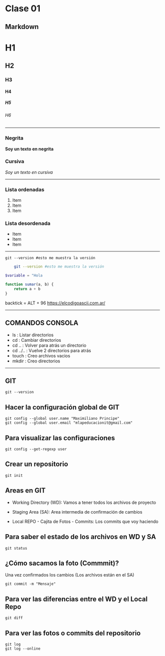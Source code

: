 # Clase 01

## Markdown

# H1
## H2
### H3
#### H4
##### H5
###### H6

---

### Negrita

**Soy un texto en negrita**

### Cursiva

*Soy un texto en cursiva*

---

### Lista ordenadas

1. Item
2. Item
3. Item

### Lista desordenada

* Item
* Item
* Item

--- 

    git --version #esto me muestra la versión

```bash
    git --version #esto me muestra la versión
```

```php
$variable = "Hola
```

```js
function sumar(a, b) {
    return a + b
}
```

backtick = ALT + 96
https://elcodigoascii.com.ar/

--- 

## COMANDOS CONSOLA

* ls : Listar directorios
* cd : Cambiar directorios
* cd .. : Volver para atrás un directorio
* cd ../.. : Vuelve 2 directorios para atrás
* touch : Creo archivos vacios
* mkdir : Creo directorios

---

## GIT

    git --version

## Hacer la configuración global de GIT

    git config --global user.name "Maximiliano Principe"
    git config --global user.email "mlapeducacionit@gmail.com"

## Para visualizar las configuraciones

    git config --get-regexp user

## Crear un repositorio

    git init

## Areas en GIT

* Working Directory (WD): Vamos a tener todos los archivos de proyecto

* Staging Area (SA): Area intermedia de confirmación de cambios

* Local REPO - Cajita de Fotos - Commits: Los commits que voy haciendo

## Para saber el estado de los archivos en WD y SA

    git status

## ¿Cómo sacamos la foto (Commmit)?
Una vez confirmados los cambios (Los archivos están en el SA)

    git commit -m "Mensaje"

## Para ver las diferencias entre el WD y el Local Repo

    git diff

## Para ver las fotos o commits del repositorio

    git log
    git log --online